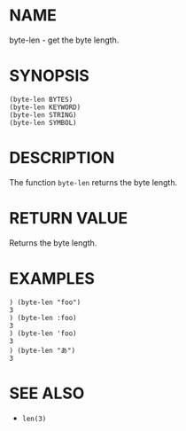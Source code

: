 # NAME
byte-len - get the byte length.

# SYNOPSIS

    (byte-len BYTES)
    (byte-len KEYWORD)
    (byte-len STRING)
    (byte-len SYMBOL)

# DESCRIPTION
The function `byte-len` returns the byte length.

# RETURN VALUE
Returns the byte length.

# EXAMPLES

    ) (byte-len "foo")
    3
    ) (byte-len :foo)
    3
    ) (byte-len 'foo)
    3
    ) (byte-len "あ")
    3

# SEE ALSO
- `len(3)`
